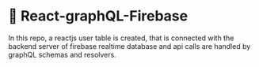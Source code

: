 # 🚀 React-graphQL-Firebase

In this repo, a reactjs user table is created, that is connected with the backend server of firebase realtime database and api calls are handled by graphQL schemas and resolvers.
